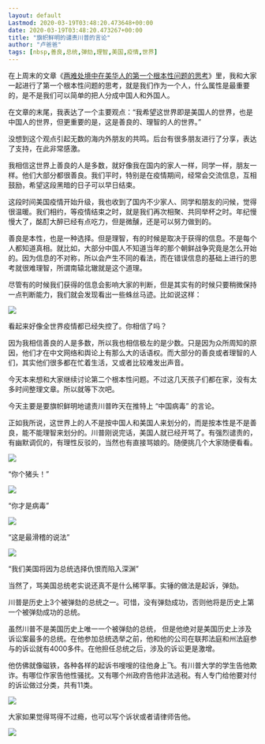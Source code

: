 ```yaml
---
layout: default
Lastmod: 2020-03-19T03:48:20.473648+00:00
date: 2020-03-19T03:48:20.473267+00:00
title: "旗帜鲜明的谴责川普的言论"
author: "卢爸爸"
tags: [nbsp,善良,总统,弹劾,理智,美国,疫情,世界]
---
```


在上周末的文章《[两难处境中在美华人的第一个根本性问题的思考](http://mp.weixin.qq.com/s?__biz=MzI3NDE1NTM2MA==&mid=2650348067&idx=1&sn=78a941f7005a6dce234f893a75137813&chksm=f315e82cc462613ab2f78e623d61e74b8f983735bc832569eff69edc60e19ea052943a267919&scene=21#wechat_redirect)》里，我和大家一起进行了第一个根本性问题的思考，就是我们作为一个人，什么属性是最重要的，是不是我们可以简单的把人分成中国人和外国人。

在文章的末尾，我表达了一个主要观点：“我希望这世界即是美国人的世界，也是中国人的世界，但更重要的是，这是善良的、理智的人的世界。” 

没想到这个观点引起无数的海内外朋友的共鸣。后台有很多朋友进行了分享，表达了支持，在此非常感激。

我相信这世界上善良的人是多数，就好像我在国内的家人一样，同学一样，朋友一样。他们大部分都很善良。我们平时，特别是在疫情期间，经常会交流信息，互相鼓励，希望这段黑暗的日子可以早日结束。

这段时间美国疫情开始升级，我也收到了国内不少家人、同学和朋友的问候，觉得很温暖。我们相约，等疫情结束之时，就是我们再次相聚、共同举杯之时。年纪慢慢大了，酩酊大醉已经有点吃力，但是微醺，还是可以努力做到的。

善良是本性，也是一种选择。但是理智，有的时候是取决于获得的信息。不是每个人都知道真相。就比如，大部分中国人不知道当年的那个朝鲜战争究竟是怎么开始的。因为信息的不对称，所以会产生不同的看法，而在错误信息的基础上进行的思考就很难理智，所谓南辕北辙就是这个道理。

尽管有的时候我们获得的信息会影响大家的判断，但是其实有的时候只要稍微保持一点判断能力，我们就会发现看出一些蛛丝马迹。比如说这样：

![](https://images.weserv.nl/?url=https%3A//mmbiz.qpic.cn/mmbiz_jpg/1Ctw666j3hDRjWCavWNiafvpQPib97zPotvn9wFZgwTWNDKmrf0rpibqvpouZ8Uow6SnVC7OYTFIoz3KmzOruNzPA/640%3Fwx_fmt%3Djpeg)

看起来好像全世界疫情都已经失控了。你相信了吗？

因为我相信善良的人是多数，所以我也相信极左的是少数。只是因为众所周知的原因，他们才在中文网络和舆论上有那么大的话语权。而大部分的善良或者理智的人们，其实他们很多都在忙着生活，又或者比较难发出声音。

今天本来想和大家继续讨论第二个根本性问题。不过这几天孩子们都在家，没有太多时间整理文章。所以就等下次吧。 

今天主要是要旗帜鲜明地谴责川普昨天在推特上 “中国病毒” 的言论。

正如我所说，这世界上的人不是按中国人和美国人来划分的，而是按本性是不是善良，能不能理智来划分的。川普刚说完话，美国人就已经开骂了。有强烈谴责的，有幽默调侃的，有理性反驳的，当然也有直接骂娘的。随便挑几个大家随便看看。

![](https://images.weserv.nl/?url=https%3A//mmbiz.qpic.cn/mmbiz_jpg/1Ctw666j3hDRjWCavWNiafvpQPib97zPot9ibibOmPE0ckksNtKNYSe5HHMgoUeVdMRe0Wj3WnzI6E8RjGrREmHiaTQ/640%3Fwx_fmt%3Djpeg)

“你个猪头！”  

![](https://images.weserv.nl/?url=https%3A//mmbiz.qpic.cn/mmbiz_jpg/1Ctw666j3hDRjWCavWNiafvpQPib97zPot9UkBdbeFdZ09GOB5LmUBt7TGp1MxbBaqYTa90vsiasE7pCuteCaoBag/640%3Fwx_fmt%3Djpeg)

“你才是病毒”  

![](https://images.weserv.nl/?url=https%3A//mmbiz.qpic.cn/mmbiz_jpg/1Ctw666j3hDRjWCavWNiafvpQPib97zPotw5dztNCvSLhCLrNpovSSubl2Xiaa7ZPkNOny48t0wmMhLbus9TvkicNQ/640%3Fwx_fmt%3Djpeg)

“这是最滑稽的说法”  

![](https://images.weserv.nl/?url=https%3A//mmbiz.qpic.cn/mmbiz_jpg/1Ctw666j3hDRjWCavWNiafvpQPib97zPotT2PfricHmQcJZBJSWMfjjs8p53icLTKoib39pOBtgmJD9vxKudIJw0jyQ/640%3Fwx_fmt%3Djpeg)

“我们美国将因为总统选择仇恨而陷入深渊”  

当然了，骂美国总统老实说还真不是什么稀罕事。实锤的做法是起诉，弹劾。  

川普是历史上3个被弹劾的总统之一。可惜，没有弹劾成功，否则他将是历史上第一个被弹劾成功的总统。  

虽然川普不是美国历史上唯一一个被弹劾的总统， 但是他绝对是美国历史上涉及诉讼案最多的总统。在他参加总统选举之前，他和他的公司在联邦法庭和州法庭参与的诉讼就有4000多件。在他担任总统之后，涉及的诉讼更是激增。

他仿佛就像磁铁，各种各样的起诉书嗖嗖的往他身上飞。有川普大学的学生告他欺诈。有哪位作家告他性骚扰。又有哪个州政府告他非法逃税。有人专门给他要对付的诉讼做过分类，共有11类。  

![](https://images.weserv.nl/?url=https%3A//mmbiz.qpic.cn/mmbiz_png/1Ctw666j3hBay4rTu4MXZOBzbFwUXBGeg3PB0xp3yMUrnQNGnOfiaRKIHTXibKFJHcp0PUKp63m6kictWd3VtILFg/640%3Fwx_fmt%3Dpng)

大家如果觉得骂得不过瘾，也可以写个诉状或者请律师告他。

![](https://images.weserv.nl/?url=https%3A//mmbiz.qpic.cn/mmbiz_jpg/1Ctw666j3hBay4rTu4MXZOBzbFwUXBGehAOoQLEiabVFM1DjMkwNqiboFI5AxdAycVvhIAa2K43na6ldOq6L8RKw/640%3Fwx_fmt%3Djpeg)

